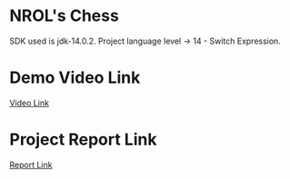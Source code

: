# NROL's Chess
SDK used is jdk-14.0.2.
Project language level -> 14 - Switch Expression.
# Demo Video Link
[Video Link](https://drive.google.com/file/d/1OIQcwHIwTFIgVsCoJGWy4mW1MfRrCDe-/view?usp=sharing)
# Project Report Link
[Report Link](https://github.com/afzalsiddique/ChessGame/blob/main/SPL%20report.pdf)
